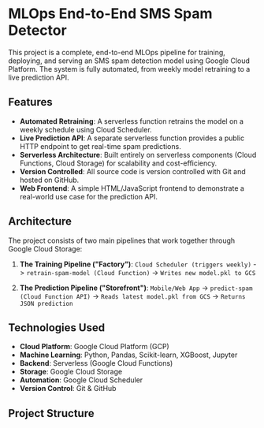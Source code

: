 
# MLOps End-to-End SMS Spam Detector

This project is a complete, end-to-end MLOps pipeline for training, deploying, and serving an SMS spam detection model using Google Cloud Platform. The system is fully automated, from weekly model retraining to a live prediction API.

## Features

- **Automated Retraining**: A serverless function retrains the model on a weekly schedule using Cloud Scheduler.
- **Live Prediction API**: A separate serverless function provides a public HTTP endpoint to get real-time spam predictions.
- **Serverless Architecture**: Built entirely on serverless components (Cloud Functions, Cloud Storage) for scalability and cost-efficiency.
- **Version Controlled**: All source code is version controlled with Git and hosted on GitHub.
- **Web Frontend**: A simple HTML/JavaScript frontend to demonstrate a real-world use case for the prediction API.

## Architecture

The project consists of two main pipelines that work together through Google Cloud Storage:

1.  **The Training Pipeline ("Factory")**:
    `Cloud Scheduler (triggers weekly)` -> `retrain-spam-model (Cloud Function)` -> `Writes new model.pkl to GCS`

2.  **The Prediction Pipeline ("Storefront")**:
    `Mobile/Web App` -> `predict-spam (Cloud Function API)` -> `Reads latest model.pkl from GCS` -> `Returns JSON prediction`

## Technologies Used

- **Cloud Platform**: Google Cloud Platform (GCP)
- **Machine Learning**: Python, Pandas, Scikit-learn, XGBoost, Jupyter
- **Backend**: Serverless (Google Cloud Functions)
- **Storage**: Google Cloud Storage
- **Automation**: Google Cloud Scheduler
- **Version Control**: Git & GitHub

## Project Structure

